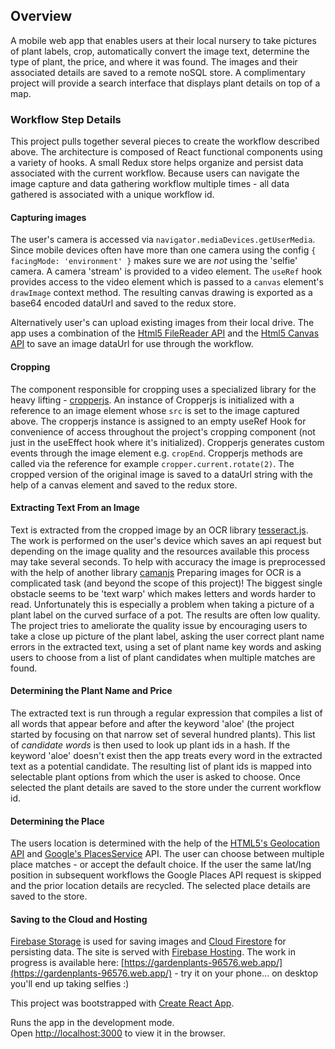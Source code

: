 
## Overview

A mobile web app that enables users at their local nursery to take pictures of plant labels, crop, automatically convert the image text, determine the type of plant, the price, and where it was found. The images and their associated details are saved to a remote noSQL store. A complimentary project will provide a search interface that displays plant details on top of a map.


### Workflow Step Details

This project pulls together several pieces to create the workflow described above. The architecture is composed of React functional components using a variety of hooks. A small Redux store helps organize and persist data associated with the current workflow. Because users can navigate the image capture and data gathering workflow multiple times - all data gathered is associated with a unique workflow id.

#### Capturing images

The user's camera is accessed via `navigator.mediaDevices.getUserMedia`. Since mobile devices often have more than one camera using the config `{ facingMode: 'environment' }` makes sure we are *not* using the 'selfie' camera. A camera 'stream' is provided to a video element. The `useRef` hook provides access to the video element which is passed to a `canvas` element's `drawImage` context method. The resulting canvas drawing is exported as a base64 encoded dataUrl and saved to the redux store.

Alternatively user's can upload existing images from their local drive. The app uses a combination of the [Html5 FileReader API](https://developer.mozilla.org/en-US/docs/Web/API/FileReader) and the [Html5 Canvas API](https://developer.mozilla.org/en-US/docs/Web/API/Canvas_API) to save an image dataUrl for use through the workflow.

#### Cropping

The component responsible for cropping uses a specialized library for the heavy lifting - [cropperjs](https://fengyuanchen.github.io/cropperjs/). An instance of Cropperjs is initialized with a reference to an image element whose `src` is set to the image captured above. The cropperjs instance is assigned to an empty useRef Hook for convenience of access throughout the project's cropping component (not just in the useEffect hook where it's initialized). Cropperjs generates custom events through the image element e.g. `cropEnd`. Cropperjs methods are called via the reference for example `cropper.current.rotate(2)`. The cropped version of the original image is saved to a dataUrl string with the help of a canvas element and saved to the redux store.

#### Extracting Text From an Image
Text is extracted from the cropped image by an OCR library [tesseract.js](https://tesseract.projectnaptha.com/). The work is performed on the user's device which saves an api request but depending on the image quality and the resources available this process may take several seconds. To help with accuracy the image is preprocessed with the help of another library [camanjs](http://camanjs.com/) Preparing images for OCR is a complicated task (and beyond the scope of this project)! The biggest single obstacle seems to be 'text warp' which makes letters and words harder to read. Unfortunately this is especially a problem when taking a picture of a plant label on the curved surface of a pot. The results are often low quality. The project tries to ameliorate the quality issue by encouraging users to take a close up picture of the plant label, asking the user correct plant name errors in the extracted text, using a set of plant name key words and asking users to choose from a list of plant candidates when multiple matches are found.

#### Determining the Plant Name and Price

The extracted text is run through a regular expression that compiles a list of all words that appear before and after the keyword 'aloe' (the project started by focusing on that narrow set of several hundred plants). This list of *candidate words* is then used to look up plant ids in a hash. If the keyword 'aloe' doesn't exist then the app treats every word in the extracted text as a potential candidate. The resulting list of plant ids is mapped into selectable plant options from which the user is asked to choose. Once selected the plant details are saved to the store under the current workflow id.

#### Determining the Place

The users location is determined with the help of the [HTML5's Geolocation API](https://developer.mozilla.org/en-US/docs/Web/API/Geolocation_API) and [Google's PlacesService](https://developers.google.com/places/web-service/details) API. The user can choose between multiple place matches - or accept the default choice. If the user the same lat/lng position in subsequent workflows the Google Places API request is skipped and the prior location details are recycled. The selected place details are saved to the store.

#### Saving to the Cloud and Hosting
[Firebase Storage](https://firebase.google.com/products/storage) is used for saving images and [Cloud Firestore](https://firebase.google.com/products/firestore) for persisting data. The site is served with [Firebase Hosting](https://firebase.google.com/products/hosting). The work in progress is available here: [https://gardenplants-96576.web.app/](https://gardenplants-96576.web.app/) - try it on your phone... on desktop you'll end up taking selfies :)

This project was bootstrapped with [Create React App](https://github.com/facebook/create-react-app).

Runs the app in the development mode.<br />
Open [http://localhost:3000](http://localhost:3000) to view it in the browser.
